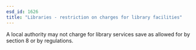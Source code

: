 ```yaml
---
esd_id: 1626
title: "Libraries - restriction on charges for library facilities"
---
```


A local authority may not charge for library services save as allowed for by section 8 or by regulations.

